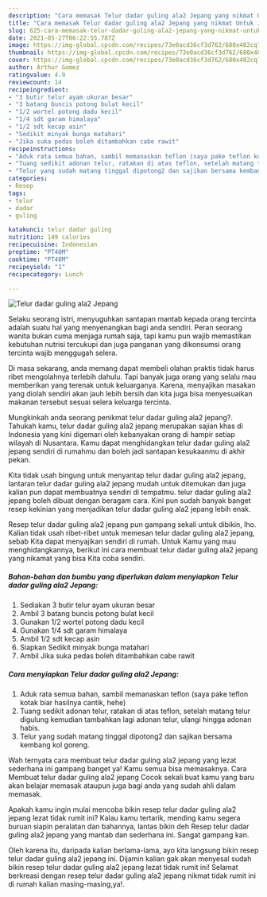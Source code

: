 ```yaml
---
description: "Cara memasak Telur dadar guling ala2 Jepang yang nikmat Untuk Jualan"
title: "Cara memasak Telur dadar guling ala2 Jepang yang nikmat Untuk Jualan"
slug: 625-cara-memasak-telur-dadar-guling-ala2-jepang-yang-nikmat-untuk-jualan
date: 2021-05-27T06:22:55.787Z
image: https://img-global.cpcdn.com/recipes/73e0acd36cf3d762/680x482cq70/telur-dadar-guling-ala2-jepang-foto-resep-utama.jpg
thumbnail: https://img-global.cpcdn.com/recipes/73e0acd36cf3d762/680x482cq70/telur-dadar-guling-ala2-jepang-foto-resep-utama.jpg
cover: https://img-global.cpcdn.com/recipes/73e0acd36cf3d762/680x482cq70/telur-dadar-guling-ala2-jepang-foto-resep-utama.jpg
author: Arthur Gomez
ratingvalue: 4.9
reviewcount: 14
recipeingredient:
- "3 butir telur ayam ukuran besar"
- "3 batang buncis potong bulat kecil"
- "1/2 wortel potong dadu kecil"
- "1/4 sdt garam himalaya"
- "1/2 sdt kecap asin"
- "Sedikit minyak bunga matahari"
- "Jika suka pedas boleh ditambahkan cabe rawit"
recipeinstructions:
- "Aduk rata semua bahan, sambil memanaskan teflon (saya pake teflon kotak biar hasilnya cantik, hehe)"
- "Tuang sedikit adonan telur, ratakan di atas teflon, setelah matang telur digulung kemudian tambahkan lagi adonan telur, ulangi hingga adonan habis."
- "Telur yang sudah matang tinggal dipotong2 dan sajikan bersama kembang kol goreng."
categories:
- Resep
tags:
- telur
- dadar
- guling

katakunci: telur dadar guling 
nutrition: 149 calories
recipecuisine: Indonesian
preptime: "PT40M"
cooktime: "PT48M"
recipeyield: "1"
recipecategory: Lunch

---
```



![Telur dadar guling ala2 Jepang](https://img-global.cpcdn.com/recipes/73e0acd36cf3d762/680x482cq70/telur-dadar-guling-ala2-jepang-foto-resep-utama.jpg)

Selaku seorang istri, menyuguhkan santapan mantab kepada orang tercinta adalah suatu hal yang menyenangkan bagi anda sendiri. Peran seorang  wanita bukan cuma menjaga rumah saja, tapi kamu pun wajib memastikan kebutuhan nutrisi tercukupi dan juga panganan yang dikonsumsi orang tercinta wajib menggugah selera.

Di masa  sekarang, anda memang dapat membeli olahan praktis tidak harus ribet mengolahnya terlebih dahulu. Tapi banyak juga orang yang selalu mau memberikan yang terenak untuk keluarganya. Karena, menyajikan masakan yang diolah sendiri akan jauh lebih bersih dan kita juga bisa menyesuaikan makanan tersebut sesuai selera keluarga tercinta. 



Mungkinkah anda seorang penikmat telur dadar guling ala2 jepang?. Tahukah kamu, telur dadar guling ala2 jepang merupakan sajian khas di Indonesia yang kini digemari oleh kebanyakan orang di hampir setiap wilayah di Nusantara. Kamu dapat menghidangkan telur dadar guling ala2 jepang sendiri di rumahmu dan boleh jadi santapan kesukaanmu di akhir pekan.

Kita tidak usah bingung untuk menyantap telur dadar guling ala2 jepang, lantaran telur dadar guling ala2 jepang mudah untuk ditemukan dan juga kalian pun dapat membuatnya sendiri di tempatmu. telur dadar guling ala2 jepang boleh dibuat dengan beragam cara. Kini pun sudah banyak banget resep kekinian yang menjadikan telur dadar guling ala2 jepang lebih enak.

Resep telur dadar guling ala2 jepang pun gampang sekali untuk dibikin, lho. Kalian tidak usah ribet-ribet untuk memesan telur dadar guling ala2 jepang, sebab Kita dapat menyajikan sendiri di rumah. Untuk Kamu yang mau menghidangkannya, berikut ini cara membuat telur dadar guling ala2 jepang yang nikamat yang bisa Kita coba sendiri.

<!--inarticleads1-->

##### Bahan-bahan dan bumbu yang diperlukan dalam menyiapkan Telur dadar guling ala2 Jepang:

1. Sediakan 3 butir telur ayam ukuran besar
1. Ambil 3 batang buncis potong bulat kecil
1. Gunakan 1/2 wortel potong dadu kecil
1. Gunakan 1/4 sdt garam himalaya
1. Ambil 1/2 sdt kecap asin
1. Siapkan Sedikit minyak bunga matahari
1. Ambil Jika suka pedas boleh ditambahkan cabe rawit




<!--inarticleads2-->

##### Cara menyiapkan Telur dadar guling ala2 Jepang:

1. Aduk rata semua bahan, sambil memanaskan teflon (saya pake teflon kotak biar hasilnya cantik, hehe)
1. Tuang sedikit adonan telur, ratakan di atas teflon, setelah matang telur digulung kemudian tambahkan lagi adonan telur, ulangi hingga adonan habis.
1. Telur yang sudah matang tinggal dipotong2 dan sajikan bersama kembang kol goreng.




Wah ternyata cara membuat telur dadar guling ala2 jepang yang lezat sederhana ini gampang banget ya! Kamu semua bisa memasaknya. Cara Membuat telur dadar guling ala2 jepang Cocok sekali buat kamu yang baru akan belajar memasak ataupun juga bagi anda yang sudah ahli dalam memasak.

Apakah kamu ingin mulai mencoba bikin resep telur dadar guling ala2 jepang lezat tidak rumit ini? Kalau kamu tertarik, mending kamu segera buruan siapin peralatan dan bahannya, lantas bikin deh Resep telur dadar guling ala2 jepang yang mantab dan sederhana ini. Sangat gampang kan. 

Oleh karena itu, daripada kalian berlama-lama, ayo kita langsung bikin resep telur dadar guling ala2 jepang ini. Dijamin kalian gak akan menyesal sudah bikin resep telur dadar guling ala2 jepang lezat tidak rumit ini! Selamat berkreasi dengan resep telur dadar guling ala2 jepang nikmat tidak rumit ini di rumah kalian masing-masing,ya!.

